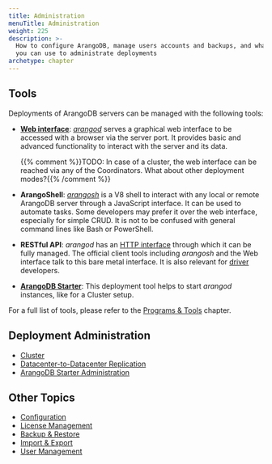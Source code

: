 ```yaml
---
title: Administration
menuTitle: Administration
weight: 225
description: >-
  How to configure ArangoDB, manage users accounts and backups, and what tools
  you can use to administrate deployments
archetype: chapter
---
```

## Tools

Deployments of ArangoDB servers can be managed with the following tools:

- [**Web interface**](../../components/web-interface/_index.md):
  [_arangod_](../../components/arangodb-server/_index.md) serves a graphical web interface to
  be accessed with a browser via the server port. It provides basic and advanced
  functionality to interact with the server and its data.
  
  {{% comment %}}TODO: In case of a cluster, the web interface can be reached via any of the Coordinators. What about other deployment modes?{{% /comment %}}

- **ArangoShell**: [_arangosh_](../../components/tools/arangodb-shell/_index.md) is a V8 shell to
  interact with any local or remote ArangoDB server through a JavaScript
  interface. It can be used to automate tasks. Some developers may prefer it over
  the web interface, especially for simple CRUD. It is not to be confused with
  general command lines like Bash or PowerShell.

- **RESTful API**: _arangod_ has an [HTTP interface](../../develop/http-api/_index.md) through
  which it can be fully managed. The official client tools including _arangosh_ and
  the Web interface talk to this bare metal interface. It is also relevant for
  [driver](../../develop/drivers/_index.md) developers.

- [**ArangoDB Starter**](../../components/tools/arangodb-starter/_index.md): This deployment tool
  helps to start _arangod_ instances, like for a Cluster setup.
  
For a full list of tools, please refer to the [Programs & Tools](../../components/tools/_index.md) chapter.

## Deployment Administration

- [Cluster](../../deploy/cluster/administration.md)
- [Datacenter-to-Datacenter Replication](../../deploy/arangosync/administration.md)
- [ArangoDB Starter Administration](arangodb-starter/_index.md)

## Other Topics

- [Configuration](configuration.md)
- [License Management](license-management.md)
- [Backup & Restore](../backup-and-restore.md)
- [Import & Export](import-and-export.md)
- [User Management](user-management/_index.md)
